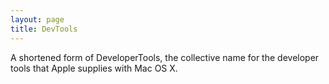 ```yaml
---
layout: page
title: DevTools
---
```


A shortened form of DeveloperTools, the collective name for the developer tools that Apple supplies with Mac OS X.

